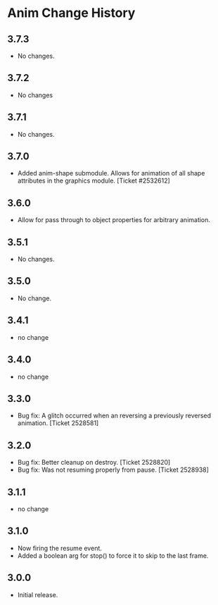 Anim Change History
===================

3.7.3
-----

* No changes.

3.7.2
-----

* No changes

3.7.1
-----

* No changes.

3.7.0
-----

* Added anim-shape submodule. Allows for animation of all shape attributes in the graphics module. [Ticket #2532612]

3.6.0
-----
  * Allow for pass through to object properties for arbitrary animation.

3.5.1
-----

  * No changes.

3.5.0
-----
  * No change.


3.4.1
-----
  * no change


3.4.0
-----
  * no change


3.3.0
-----

  * Bug fix: A glitch occurred when an reversing a previously reversed
    animation. [Ticket 2528581]


3.2.0
-----

  * Bug fix: Better cleanup on destroy. [Ticket 2528820]
  * Bug fix: Was not resuming properly from pause. [Ticket 2528938]


3.1.1
-----
  * no change


3.1.0
-----
  * Now firing the resume event.
  * Added a boolean arg for stop() to force it to skip to the last frame.


3.0.0
-----
  * Initial release.
